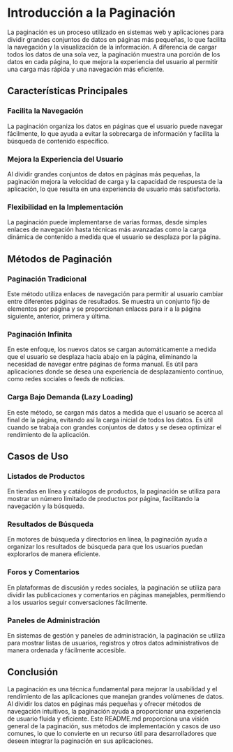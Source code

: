 # Introducción a la Paginación

La paginación es un proceso utilizado en sistemas web y aplicaciones para dividir grandes conjuntos de datos en páginas más pequeñas, lo que facilita la navegación y la visualización de la información. A diferencia de cargar todos los datos de una sola vez, la paginación muestra una porción de los datos en cada página, lo que mejora la experiencia del usuario al permitir una carga más rápida y una navegación más eficiente.

## Características Principales

### Facilita la Navegación
La paginación organiza los datos en páginas que el usuario puede navegar fácilmente, lo que ayuda a evitar la sobrecarga de información y facilita la búsqueda de contenido específico.

### Mejora la Experiencia del Usuario
Al dividir grandes conjuntos de datos en páginas más pequeñas, la paginación mejora la velocidad de carga y la capacidad de respuesta de la aplicación, lo que resulta en una experiencia de usuario más satisfactoria.

### Flexibilidad en la Implementación
La paginación puede implementarse de varias formas, desde simples enlaces de navegación hasta técnicas más avanzadas como la carga dinámica de contenido a medida que el usuario se desplaza por la página.

## Métodos de Paginación

### Paginación Tradicional
Este método utiliza enlaces de navegación para permitir al usuario cambiar entre diferentes páginas de resultados. Se muestra un conjunto fijo de elementos por página y se proporcionan enlaces para ir a la página siguiente, anterior, primera y última.

### Paginación Infinita
En este enfoque, los nuevos datos se cargan automáticamente a medida que el usuario se desplaza hacia abajo en la página, eliminando la necesidad de navegar entre páginas de forma manual. Es útil para aplicaciones donde se desea una experiencia de desplazamiento continuo, como redes sociales o feeds de noticias.

### Carga Bajo Demanda (Lazy Loading)
En este método, se cargan más datos a medida que el usuario se acerca al final de la página, evitando así la carga inicial de todos los datos. Es útil cuando se trabaja con grandes conjuntos de datos y se desea optimizar el rendimiento de la aplicación.

## Casos de Uso

### Listados de Productos
En tiendas en línea y catálogos de productos, la paginación se utiliza para mostrar un número limitado de productos por página, facilitando la navegación y la búsqueda.

### Resultados de Búsqueda
En motores de búsqueda y directorios en línea, la paginación ayuda a organizar los resultados de búsqueda para que los usuarios puedan explorarlos de manera eficiente.

### Foros y Comentarios
En plataformas de discusión y redes sociales, la paginación se utiliza para dividir las publicaciones y comentarios en páginas manejables, permitiendo a los usuarios seguir conversaciones fácilmente.

### Paneles de Administración
En sistemas de gestión y paneles de administración, la paginación se utiliza para mostrar listas de usuarios, registros y otros datos administrativos de manera ordenada y fácilmente accesible.

## Conclusión

La paginación es una técnica fundamental para mejorar la usabilidad y el rendimiento de las aplicaciones que manejan grandes volúmenes de datos. Al dividir los datos en páginas más pequeñas y ofrecer métodos de navegación intuitivos, la paginación ayuda a proporcionar una experiencia de usuario fluida y eficiente. Este README.md proporciona una visión general de la paginación, sus métodos de implementación y casos de uso comunes, lo que lo convierte en un recurso útil para desarrolladores que deseen integrar la paginación en sus aplicaciones.
